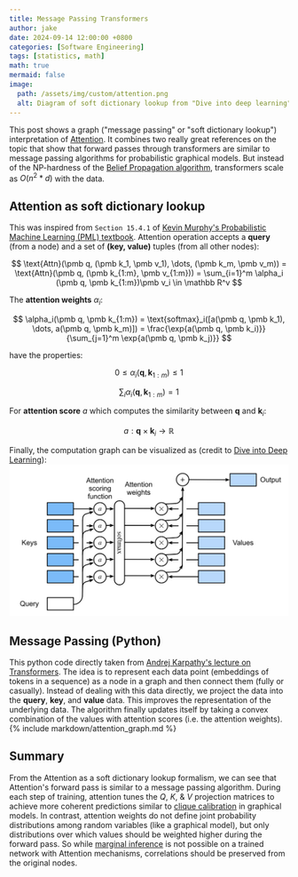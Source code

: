 ```yaml
---
title: Message Passing Transformers
author: jake
date: 2024-09-14 12:00:00 +0800
categories: [Software Engineering]
tags: [statistics, math]
math: true
mermaid: false
image:
  path: /assets/img/custom/attention.png
  alt: Diagram of soft dictionary lookup from "Dive into deep learning"
---
```

This post shows a graph ("message passing" or "soft dictionary lookup") interpretation of [Attention](https://arxiv.org/pdf/1706.03762). It combines two really great references on the topic that show that forward passes through transformers are similar to message passing algorithms for probabilistic graphical models. But instead of the NP-hardness of the [Belief Propagation algorithm](https://en.wikipedia.org/wiki/Belief_propagation), transformers scale as $O(n^2 * d)$ with the data.

## Attention as soft dictionary lookup
This was inspired from `Section 15.4.1` of [Kevin Murphy's Probabilistic Machine Learning (PML) textbook](https://probml.github.io/pml-book/). Attention operation accepts a **query** (from a node) and a set of **(key, value)** tuples (from all other nodes):

$$
\text{Attn}(\pmb q, (\pmb k_1, \pmb v_1), \dots, (\pmb k_m, \pmb v_m)) = \text{Attn}(\pmb q, (\pmb k_{1:m}, \pmb v_{1:m})) = \sum_{i=1}^m \alpha_i (\pmb q, \pmb k_{1:m})\pmb v_i \in \mathbb R^v
$$

The **attention weights** $\alpha_i$:

$$
\alpha_i(\pmb q, \pmb k_{1:m}) = \text{softmax}_i([a(\pmb q, \pmb k_1), \dots, a(\pmb q, \pmb k_m)]) = \frac{\exp{a(\pmb q, \pmb k_i)}}{\sum_{j=1}^m \exp{a(\pmb q, \pmb k_j)}}
$$

have the properties:

$$
0 \leq \alpha_i(\pmb q, \pmb k_{1:m}) \leq 1
$$

$$
\sum_i \alpha_i(\pmb q, \pmb k_{1:m}) = 1
$$

For **attention score** $a$ which computes the similarity between $\pmb q$ and $\pmb k_i$:

$$
a: \pmb q \times \pmb k_i \rightarrow \mathbb R
$$

Finally, the computation graph can be visualized as (credit to [Dive into Deep Learning](https://d2l.ai/chapter_attention-mechanisms-and-transformers/attention-scoring-functions.html)):
![alt text](assets/img/custom/dict_lookup.png)

## Message Passing (Python)
This python code directly taken from [Andrej Karpathy's lecture on Transformers](https://youtu.be/XfpMkf4rD6E?si=QuQUK7XDCM0Wen5B). The idea is to represent each data point (embeddings of tokens in a sequence) as a node in a graph and then connect them (fully or casually). Instead of dealing with this data directly, we project the data into the **query**, **key**, and **value** data. This improves the representation of the underlying data. The algorithm finally updates itself by taking a convex combination of the values with attention scores (i.e. the attention weights).
{% include markdown/attention_graph.md %}

## Summary
From the Attention as a soft dictionary lookup formalism, we can see that Attention's forward pass is similar to a message passing algorithm. During each step of training, attention tunes the $Q$, $K$, & $V$ projection matrices to achieve more coherent predictions similar to [clique calibration](https://ermongroup.github.io/cs228-notes/inference/jt/) in graphical models. In contrast, attention weights do not define joint probability distributions among random variables (like a graphical model), but only distributions over which values should be weighted higher during the forward pass. So while [marginal inference](https://ermongroup.github.io/cs228-notes/inference/ve/) is not possible on a trained network with Attention mechanisms, correlations should be preserved from the original nodes.